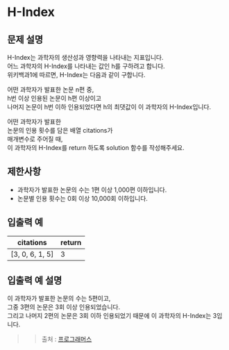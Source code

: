 # H-Index

## 문제 설명
H-Index는 과학자의 생산성과 영향력을 나타내는 지표입니다.   
어느 과학자의 H-Index를 나타내는 값인 h를 구하려고 합니다.   
위키백과1에 따르면, H-Index는 다음과 같이 구합니다.

어떤 과학자가 발표한 논문 n편 중,   
h번 이상 인용된 논문이 h편 이상이고   
나머지 논문이 h번 이하 인용되었다면 h의 최댓값이 이 과학자의 H-Index입니다.

어떤 과학자가 발표한    
논문의 인용 횟수를 담은 배열 citations가   
매개변수로 주어질 때,   
이 과학자의 H-Index를 return 하도록 solution 함수를 작성해주세요.

## 제한사항

- 과학자가 발표한 논문의 수는 1편 이상 1,000편 이하입니다.  
- 논문별 인용 횟수는 0회 이상 10,000회 이하입니다.  

## 입출력 예
| citations       | return |
| --------------- | ------ |
| [3, 0, 6, 1, 5] | 3      |

## 입출력 예 설명
이 과학자가 발표한 논문의 수는 5편이고,   
그중 3편의 논문은 3회 이상 인용되었습니다.  
그리고 나머지 2편의 논문은 3회 이하 인용되었기 때문에 이 과학자의 H-Index는 3입니다.

>> 출처 : [프로그래머스](https://programmers.co.kr/learn/courses/30/lessons/42747)
